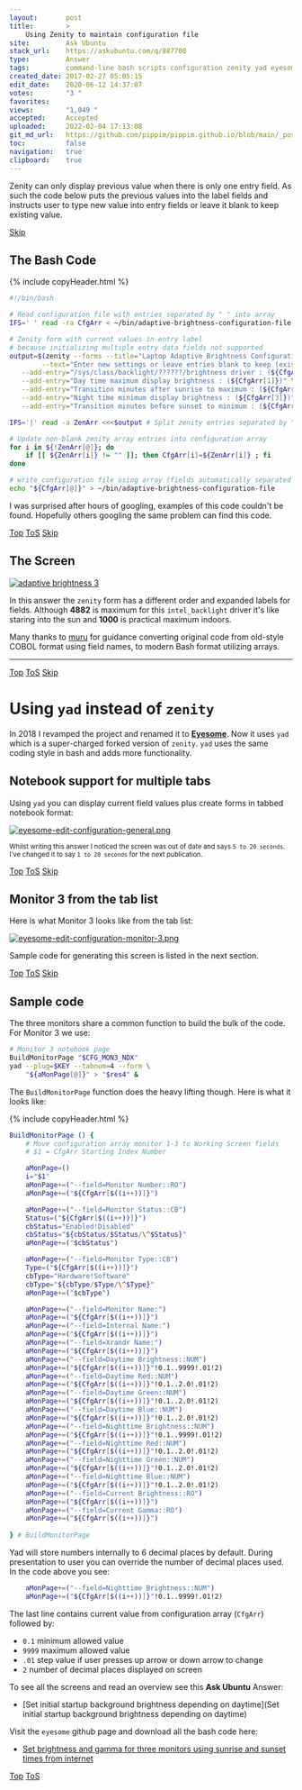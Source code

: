 ```yaml
---
layout:       post
title:        >
    Using Zenity to maintain configuration file
site:         Ask Ubuntu
stack_url:    https://askubuntu.com/q/887708
type:         Answer
tags:         command-line bash scripts configuration zenity yad eyesome
created_date: 2017-02-27 05:05:15
edit_date:    2020-06-12 14:37:07
votes:        "3 "
favorites:    
views:        "1,049 "
accepted:     Accepted
uploaded:     2022-02-04 17:13:08
git_md_url:   https://github.com/pippim/pippim.github.io/blob/main/_posts/2017/2017-02-27-Using-Zenity-to-maintain-configuration-file.md
toc:          false
navigation:   true
clipboard:    true
---
```


Zenity can only display previous value when there is only one entry field. As such the code below puts the previous values into the label fields and instructs user to type new value into entry fields or leave it blank to keep existing value.


<a id="hdr1"></a>
<div class="hdr-bar">  <a href="#hdr2" class ="hdr-btn">Skip</a></div>

## The Bash Code




{% include copyHeader.html %}
``` bash
#!/bin/bash

# Read configuration file with entries separated by " " into array
IFS=' ' read -ra CfgArr < ~/bin/adaptive-brightness-configuration-file

# Zenity form with current values in entry label
# because initializing multiple entry data fields not supported
output=$(zenity --forms --title="Laptop Adaptive Brightness Configuration" \
        --text="Enter new settings or leave entries blank to keep (existing) settings" \
   --add-entry="/sys/class/backlight/??????/brightness driver : (${CfgArr[0]})" \
   --add-entry="Day time maximum display brightness : (${CfgArr[1]})" \
   --add-entry="Transition minutes after sunrise to maximum : (${CfgArr[2]})" \
   --add-entry="Night time minimum display brightness : (${CfgArr[3]})" \
   --add-entry="Transition minutes before sunset to minimum : (${CfgArr[4]})")

IFS='|' read -a ZenArr <<<$output # Split zenity entries separated by "|" into array elements

# Update non-blank zenity array entries into configuration array
for i in ${!ZenArr[@]}; do
    if [[ ${ZenArr[i]} != "" ]]; then CfgArr[i]=${ZenArr[i]} ; fi
done

# write configuration file using array (fields automatically separated by " ")
echo "${CfgArr[@]}" > ~/bin/adaptive-brightness-configuration-file
```

I was surprised after hours of googling, examples of this code couldn't be found. Hopefully others googling the same problem can find this code.


<a id="hdr2"></a>
<div class="hdr-bar">  <a href="#" class ="hdr-btn">Top</a>  <a href="#hdr1" class ="hdr-btn">ToS</a>  <a href="#hdr3" class ="hdr-btn">Skip</a></div>

## The Screen

[![adaptive brightness 3][1]][1]

In this answer the `zenity` form has a different order and expanded labels for fields. Although **4882** is maximum for this `intel_backlight` driver it's like staring into the sun and **1000** is practical maximum indoors.

Many thanks to [muru][5] for guidance converting original code from old-style COBOL format using field names, to modern Bash format utilizing arrays.

----------


<a id="hdr3"></a>
<div class="hdr-bar">  <a href="#" class ="hdr-btn">Top</a>  <a href="#hdr2" class ="hdr-btn">ToS</a>  <a href="#hdr4" class ="hdr-btn">Skip</a></div>

# Using `yad` instead of `zenity`

In 2018 I revamped the project and renamed it to [**Eyesome**][2]. Now it uses `yad` which is a super-charged forked version of `zenity`. `yad` uses the same coding style in bash and adds more functionality.

## Notebook support for multiple tabs

Using `yad` you can display current field values plus create forms in tabbed notebook format:

[![eyesome-edit-configuration-general.png][3]][3]

<sub>Whilst writing this answer I noticed the screen was out of date and says `5 to 20 seconds`. I've changed it to say `1 to 20 seconds` for the next publication.</sub>


<a id="hdr4"></a>
<div class="hdr-bar">  <a href="#" class ="hdr-btn">Top</a>  <a href="#hdr3" class ="hdr-btn">ToS</a>  <a href="#hdr5" class ="hdr-btn">Skip</a></div>

## Monitor 3 from the tab list

Here is what Monitor 3 looks like from the tab list:

[![eyesome-edit-configuration-monitor-3.png][4]][4]

Sample code for generating this screen is listed in the next section.


<a id="hdr5"></a>
<div class="hdr-bar">  <a href="#" class ="hdr-btn">Top</a>  <a href="#hdr4" class ="hdr-btn">ToS</a>  <a href="#hdr6" class ="hdr-btn">Skip</a></div>

## Sample code

The three monitors share a common function to build the bulk of the code. For Monitor 3 we use:

``` bash
# Monitor 3 notebook page
BuildMonitorPage "$CFG_MON3_NDX"
yad --plug=$KEY --tabnum=4 --form \
    "${aMonPage[@]}" > "$res4" &
```

The `BuildMonitorPage` function does the heavy lifting though. Here is what it looks like:


{% include copyHeader.html %}
``` bash
BuildMonitorPage () {
    # Move configuration array monitor 1-3 to Working Screen fields
    # $1 = CfgArr Starting Index Number

    aMonPage=()
    i="$1"
    aMonPage+=("--field=Monitor Number::RO")
    aMonPage+=("${CfgArr[$((i++))]}")

    aMonPage+=("--field=Monitor Status::CB")
    Status=("${CfgArr[$((i++))]}")
    cbStatus="Enabled!Disabled"
    cbStatus="${cbStatus/$Status/\^$Status}"
    aMonPage+=("$cbStatus")

    aMonPage+=("--field=Monitor Type::CB")
    Type=("${CfgArr[$((i++))]}")
    cbType="Hardware!Software"
    cbType="${cbType/$Type/\^$Type}"
    aMonPage+=("$cbType")

    aMonPage+=("--field=Monitor Name:")
    aMonPage+=("${CfgArr[$((i++))]}")
    aMonPage+=("--field=Internal Name:")
    aMonPage+=("${CfgArr[$((i++))]}")
    aMonPage+=("--field=Xrandr Name:")
    aMonPage+=("${CfgArr[$((i++))]}")
    aMonPage+=("--field=Daytime Brightness::NUM")
    aMonPage+=("${CfgArr[$((i++))]}"!0.1..9999!.01!2)
    aMonPage+=("--field=Daytime Red::NUM")
    aMonPage+=("${CfgArr[$((i++))]}"!0.1..2.0!.01!2)
    aMonPage+=("--field=Daytime Green::NUM")
    aMonPage+=("${CfgArr[$((i++))]}"!0.1..2.0!.01!2)
    aMonPage+=("--field=Daytime Blue::NUM")
    aMonPage+=("${CfgArr[$((i++))]}"!0.1..2.0!.01!2)
    aMonPage+=("--field=Nighttime Brightness::NUM")
    aMonPage+=("${CfgArr[$((i++))]}"!0.1..9999!.01!2)
    aMonPage+=("--field=Nighttime Red::NUM")
    aMonPage+=("${CfgArr[$((i++))]}"!0.1..2.0!.01!2)
    aMonPage+=("--field=Nighttime Green::NUM")
    aMonPage+=("${CfgArr[$((i++))]}"!0.1..2.0!.01!2)
    aMonPage+=("--field=Nighttime Blue::NUM")
    aMonPage+=("${CfgArr[$((i++))]}"!0.1..2.0!.01!2)
    aMonPage+=("--field=Current Brightness::RO")
    aMonPage+=("${CfgArr[$((i++))]}")
    aMonPage+=("--field=Current Gamma::RO")
    aMonPage+=("${CfgArr[$((i++))]}")
    
} # BuildMonitorPage
```

Yad will store numbers internally to 6 decimal places by default. During presentation to user you can override the number of decimal places used. In the code above you see:

``` bash
    aMonPage+=("--field=Nighttime Brightness::NUM")
    aMonPage+=("${CfgArr[$((i++))]}"!0.1..9999!.01!2)
```

The last line contains current value from configuration array (`CfgArr`) followed by:

- `0.1` minimum allowed value
- `9999` maximum allowed value
- `.01` step value if user presses up arrow or down arrow to change
- `2` number of decimal places displayed on screen

To see all the screens and read an overview see this **Ask Ubuntu** Answer:

- [Set initial startup background brightness depending on daytime](Set initial startup background brightness depending on daytime)

Visit the `eyesome` github page and download all the bash code here:

- [Set brightness and gamma for three monitors using sunrise and sunset times from internet][2] 


  [1]: https://i.stack.imgur.com/8RL9t.png
  [2]: https://github.com/WinEunuuchs2Unix/eyesome
  [3]: https://i.stack.imgur.com/EOV2y.png
  [4]: https://i.stack.imgur.com/C5YLm.png
  [5]: https://askubuntu.com/users/158442/muru


<a id="hdr6"></a>
<div class="hdr-bar">  <a href="#" class ="hdr-btn">Top</a>  <a href="#hdr5" class ="hdr-btn">ToS</a></div>

